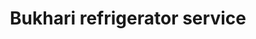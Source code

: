 ---
title: "Bukhari refrigerator service"
url: /karachi/bukhari-refrigerator-service/
shop: shop
---